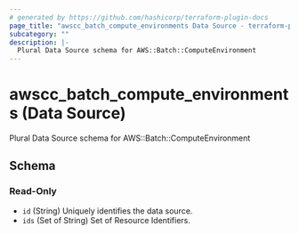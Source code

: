 ```yaml
---
# generated by https://github.com/hashicorp/terraform-plugin-docs
page_title: "awscc_batch_compute_environments Data Source - terraform-provider-awscc"
subcategory: ""
description: |-
  Plural Data Source schema for AWS::Batch::ComputeEnvironment
---
```


# awscc_batch_compute_environments (Data Source)

Plural Data Source schema for AWS::Batch::ComputeEnvironment



<!-- schema generated by tfplugindocs -->
## Schema

### Read-Only

- `id` (String) Uniquely identifies the data source.
- `ids` (Set of String) Set of Resource Identifiers.
